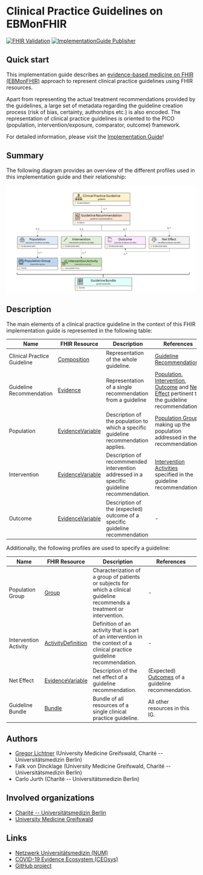 
# Clinical Practice Guidelines on EBMonFHIR

[![FHIR Validation](https://github.com/CEOsys/cpg-on-ebm-on-fhir/actions/workflows/fhir-validate.yml/badge.svg)](https://github.com/CEOsys/cpg-on-ebm-on-fhir/actions/workflows/fhir-validate.yml)
[![ImplementationGuide Publisher](https://github.com/CEOsys/cpg-on-ebm-on-fhir/actions/workflows/ig-publish.yml/badge.svg)](https://github.com/CEOsys/cpg-on-ebm-on-fhir/actions/workflows/ig-publish.yml)

## Quick start
This implementation guide describes an [evidence-based medicine on FHIR (EBMonFHIR)][EMBonFHIR] approach to represent clinical practice guidelines using FHIR resources.

Apart from representing the actual treatment recommendations provided by the guidelines, a large set of metadata regarding the guideline creation process (risk of bias, certainty, authorships etc.) is also encoded.
The representation of clinical practice guidelines is oriented to the PICO (population, intervention/exposure, comparator, outcome) framework.

For detailed information, please visit the [Implementation Guide](https://ceosys.github.io/cpg-on-ebm-on-fhir/)!

## Summary

The following diagram provides an overview of the different profiles used in this implementation guide and their relationship:

![FHIR structure overview](https://github.com/CEOsys/cpg-on-ebm-on-fhir/raw/main/input/images/fhir-structure-overview.png)

## Description

The main elements of a clinical practice guideline in the context of this FHIR implementation guide is represented in the following table:

| Name | FHIR Resource | Description | References |
| ---- | ------------- | ----------- | ---------- |
| Clinical Practice Guideline | [Composition][Clinical Practice Guideline] | Representation of the whole guideline. | [Guideline Recommendations][Guideline Recommendation] |
| Guideline Recommendation | [Evidence][Guideline Recommendation] | Representation of a single recommendation from a guideline | [Population][Population], [Intervention][Intervention], [Outcome][Outcome] and [Net Effect][Net Effect] pertinent to the guideline recommendation. |
| Population | [EvidenceVariable][Population] | Description of the population to which a specific guideline recommendation applies. | [Population Groups][Population Group] making up the population addressed in the recommendation. |
| Intervention | [EvidenceVariable][Intervention] | Description of recommmended intervention addressed in a specific guideline recommendation. | [Intervention Activities][Intervention Activity] specified in the guideline recommendation. |
| Outcome | [EvidenceVariable][Outcome] | Description of the (expected) outcome of a specific guideline recommendation | - |


Additionally, the following profiles are used to specify a guideline:

| Name | FHIR Resource | Description | References |
| ---- | ------------- | ----------- | ---------- |
| Population Group | [Group][Population Group] | Characterization of a group of patients or subjects for which a clinical guideline recommends a treatment or intervention. | - |
| Intervention Activity | [ActivityDefinition][Intervention Activity] | Definition of an activity that is part of an intervention in the context of a clinical practice guideline recommendation. | - |
| Net Effect | [EvidenceVariable][Net Effect] | Description of the net effect of a guideline recommendation. | (Expected) [Outcomes][Outcome] of a guideline recommendation. |
| Guideline Bundle | [Bundle][Guideline Bundle] | Bundle of all resources of a single clinical practice guideline. | All other resources in this IG. |


## Authors
* [Gregor Lichtner](https://github.com/glichtner) (University Medicine Greifswald, Charité -- Universitätsmedizin Berlin)
* Falk von Dincklage (University Medicine Greifswald, Charité -- Universitätsmedizin Berlin)
* Carlo Jurth (Charité -- Universitätsmedizin Berlin)

## Involved organizations
* [Charité -- Universitätsmedizin Berlin](https://www.charite.de)
* [University Medicine Greifswald](https://www.medizin.uni-greifswald.de/de/home/)

## Links
* [Netzwerk Universitätsmedizin (NUM)][NUM]
* [COVID-19 Evidence Ecosystem (CEOsys)][CEOSYS]
* [GitHub project](https://github.com/CEOsys/cpg-on-ebm-on-fhir)

[Clinical Practice Guideline]: https://github.com/CEOsys/cpg-on-ebm-on-fhir/StructureDefinition-guideline.html
[Guideline Bundle]: https://github.com/CEOsys/cpg-on-ebm-on-fhir/StructureDefinition-guideline-bundle.html
[Guideline Recommendation]: https://github.com/CEOsys/cpg-on-ebm-on-fhir/StructureDefinition-guideline-recommendation.html
[Intervention Activity]: https://github.com/CEOsys/cpg-on-ebm-on-fhir/StructureDefinition-intervention-activity.html
[Intervention]: https://github.com/CEOsys/cpg-on-ebm-on-fhir/StructureDefinition-intervention-evidence-variable.html
[Net Effect]: https://github.com/CEOsys/cpg-on-ebm-on-fhir/StructureDefinition-net-effect-evidence-variable.html
[Outcome]: https://github.com/CEOsys/cpg-on-ebm-on-fhir/StructureDefinition-outcome-evidence-variable.html
[PICO Evidence Variable]: https://github.com/CEOsys/cpg-on-ebm-on-fhir/StructureDefinition-pico-evidence-variable.html
[Population]: https://github.com/CEOsys/cpg-on-ebm-on-fhir/StructureDefinition-population-evidence-variable.html
[Population Group]: https://github.com/CEOsys/cpg-on-ebm-on-fhir/StructureDefinition-population-group.html
[Group Characteristic Link Id]: https://github.com/CEOsys/cpg-on-ebm-on-fhir/StructureDefinition-group-characteristic-link-id.html
[Reference Activity Definition]: https://github.com/CEOsys/cpg-on-ebm-on-fhir/StructureDefinition-ceosys-extension-reference-activity-definition.html
[Related Characteristic]: https://github.com/CEOsys/cpg-on-ebm-on-fhir/StructureDefinition-related-characteristic.html

[CEOsys Code System]: https://github.com/CEOsys/cpg-on-ebm-on-fhir/CodeSystem-ceosys-code-system.html
[CS Characteristic Relationship Type]: https://github.com/CEOsys/cpg-on-ebm-on-fhir/CodeSystem-characteristic-relationship-type.html
[Cochrane Core Ontology]: https://github.com/CEOsys/cpg-on-ebm-on-fhir/CodeSystem-cochrane-core-ontology.html
[Cochrane PICO Ontology]: https://github.com/CEOsys/cpg-on-ebm-on-fhir/CodeSystem-cochrane-pico-ontology.html
[CS Recommendation Strength]: https://github.com/CEOsys/cpg-on-ebm-on-fhir/CodeSystem-ceosys-cs-recommendation-strength.html

[VS Characteristic Relationship Type]: https://github.com/CEOsys/cpg-on-ebm-on-fhir/ValueSet-characteristic-relationship-type.html
[Cochrane PICO]: https://github.com/CEOsys/cpg-on-ebm-on-fhir/ValueSet-cochrane-pico.html
[Cochrane PICO Intervention]: https://github.com/CEOsys/cpg-on-ebm-on-fhir/ValueSet-cochrane-pico-intervention.html
[Cochrane PICO Outcome]: https://github.com/CEOsys/cpg-on-ebm-on-fhir/ValueSet-cochrane-pico-outcome.html
[Cochrane PICO Population]: https://github.com/CEOsys/cpg-on-ebm-on-fhir/ValueSet-cochrane-pico-population.html
[Rating Consensus]: https://github.com/CEOsys/cpg-on-ebm-on-fhir/ValueSet-rating-consensus.html
[Rating Overall Quality]: https://github.com/CEOsys/cpg-on-ebm-on-fhir/ValueSet-rating-overall-quality.html
[Rating Risk Of Bias]: https://github.com/CEOsys/cpg-on-ebm-on-fhir/ValueSet-rating-risk-of-bias.html
[VS Recommendation Strength]: https://github.com/CEOsys/cpg-on-ebm-on-fhir/ValueSet-ceosys-vs-recommendation-strength.html

[SNOMEDCT]: http://snomed.info/sct
[COCHRANELD]: https://data.cochrane.org/concepts/
[LOINC]: http://loinc.org/
[UCUM]: http://unitsofmeasure.org
[VSdataAbsentReason]: http://hl7.org/fhir/R4/valueset-data-absent-reason.html
[CEOSYS]: https://covid-evidenz.de/
[NUM]: https://www.netzwerk-universitaetsmedizin.de/
[EMBonFHIR]: https://confluence.hl7.org/display/CDS/EBMonFHIR


[SNOMEDCT]: http://snomed.info/sct
[COCHRANELD]: https://data.cochrane.org/concepts/
[LOINC]: http://loinc.org/
[UCUM]: http://unitsofmeasure.org
[VSdataAbsentReason]: http://hl7.org/fhir/R4/valueset-data-absent-reason.html
[CEOSYS]: https://covid-evidenz.de/
[NUM]: https://www.netzwerk-universitaetsmedizin.de/
[EMBonFHIR]: https://confluence.hl7.org/display/CDS/EBMonFHIR
